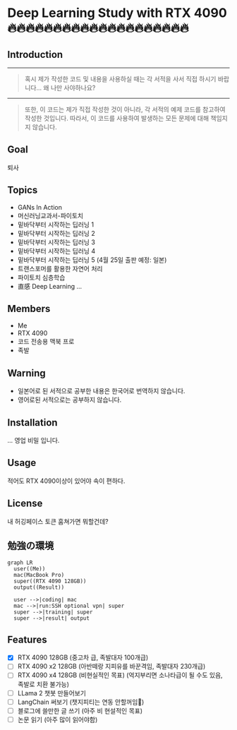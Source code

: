 # Deep Learning Study with RTX 4090 :fire::fire::fire::fire::fire::fire::fire::fire::fire::fire::fire::fire::fire::fire::fire::fire::fire::fire::fire::fire:

## Introduction

---
>혹시 제가 작성한 코드 및 내용을 사용하실 때는 각 서적을 사서 직접 하시기 바랍니다... 왜 나만 사야하나요?
---
>또한, 이 코드는 제가 직접 작성한 것이 아니라, 각 서적의 예제 코드를 참고하여 작성한 것입니다. 따라서, 이 코드를 사용하여 발생하는 모든 문제에 대해 책임지지 않습니다.

## Goal

퇴사

## Topics

* GANs In Action
* 머신러닝교과서-파이토치
* 밑바닥부터 시작하는 딥러닝 1
* 밑바닥부터 시작하는 딥러닝 2
* 밑바닥부터 시작하는 딥러닝 3
* 밑바닥부터 시작하는 딥러닝 4
* 밑바닥부터 시작하는 딥러닝 5 (4월 25일 출판 예정: 일본)
* 트랜스포머를 활용한 자연어 처리
* 파이토치 심층학습
* 直感 Deep Learning ...

## Members

* Me
* RTX 4090
* 코드 전송용 맥북 프로
* 족발

## Warning

* 일본어로 된 서적으로 공부한 내용은 한국어로 번역하지 않습니다.
* 영어로된 서적으로는 공부하지 않습니다.

## Installation

... 영업 비밀 입니다.

## Usage

적어도 RTX 4090이상이 있어야 속이 편하다.

## License

내 허깅페이스 토큰 훔쳐가면 뭐할건데?

## 勉強の環境

```mermaid
graph LR
  user((Me))
  mac(MacBook Pro)
  super((RTX 4090 128GB))
  output((Result))

  user -->|coding| mac
  mac -->|run:SSH optional vpn| super
  super -->|training| super
  super -->|result| output
```

## Features

* [x] RTX 4090 128GB (중고차 급, 족발대자 100개급)
* [ ] RTX 4090 x2 128GB (아반떼랑 지피유를 바꾼격임, 족발대자 230개급)
* [ ] RTX 4090 x4 128GB (비현실적인 목표) (억지부리면 소나타급이 될 수도 있음, 족발로 치환 불가능)
* [ ] LLama 2 챗봇 만들어보기
* [ ] LangChain 써보기 (챗지피티는 연동 안할꺼임:money_mouth_face:)
* [ ] 블로그에 쓸만한 글 쓰기 (아주 비 현설적인 목표)
* [ ] 논문 읽기 (아주 많이 읽어야함)